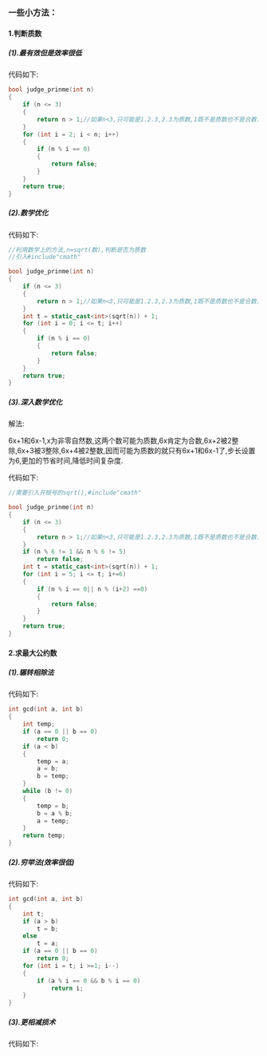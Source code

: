 ### 一些小方法：

#### 1.判断质数

##### (1).最有效但是效率很低

代码如下:

```c++
bool judge_prinme(int n)
{
	if (n <= 3)
	{
		return n > 1;//如果n<3,只可能是1.2.3,2.3为质数,1既不是质数也不是合数.
	}
	for (int i = 2; i < n; i++)
	{
		if (n % i == 0)
		{
			return false;
		}
	}
	return true;
}
```

##### (2).数学优化

代码如下:

```c++
//利用数学上的方法,n=sqrt(数),判断是否为质数
//引入#include"cmath"

bool judge_prinme(int n)
{
	if (n <= 3)
	{
		return n > 1;//如果n<3,只可能是1.2.3,2.3为质数,1既不是质数也不是合数.
	}
	int t = static_cast<int>(sqrt(n)) + 1;
	for (int i = 0; i <= t; i++)
	{
		if (n % i == 0)
		{
			return false;
		}
	}
	return true;
}
```

##### (3).深入数学优化

解法:

6x+1和6x-1,x为非零自然数,这两个数可能为质数,6x肯定为合数,6x+2被2整除,6x+3被3整除,6x+4被2整数,因而可能为质数的就只有6x+1和6x-1了,步长设置为6,更加的节省时间,降低时间复杂度.

代码如下:

```c++
//需要引入开根号的sqrt(),#include"cmath"

bool judge_prinme(int n)
{
	if (n <= 3)
	{
		return n > 1;//如果n<3,只可能是1.2.3,2.3为质数,1既不是质数也不是合数.
	}
	if (n % 6 != 1 && n % 6 != 5)
		return false;
	int t = static_cast<int>(sqrt(n)) + 1;
	for (int i = 5; i <= t; i+=6)
	{
		if (n % i == 0|| n % (i+2) ==0)
		{
			return false;
		}
	}
	return true;
}
```

#### 2.求最大公约数

##### (1).辗转相除法

代码如下:

```c++
int gcd(int a, int b)
{
	int temp;
	if (a == 0 || b == 0)
		return 0;
	if (a < b)
	{
		temp = a;
		a = b;
		b = temp;
	}
	while (b != 0)
	{
		temp = b;
		b = a % b;
		a = temp;
	}
	return temp;
}
```

##### (2).穷举法(效率很低)

代码如下:

```c++
int gcd(int a, int b)
{
	int t;
	if (a > b)
		t = b;
	else
		t = a;
	if (a == 0 || b == 0)
		return 0;
	for (int i = t; i >=1; i--)
	{
		if (a % i == 0 && b % i == 0)
			return i;
	}
}
```

##### (3).更相减损术

代码如下:

```

```

